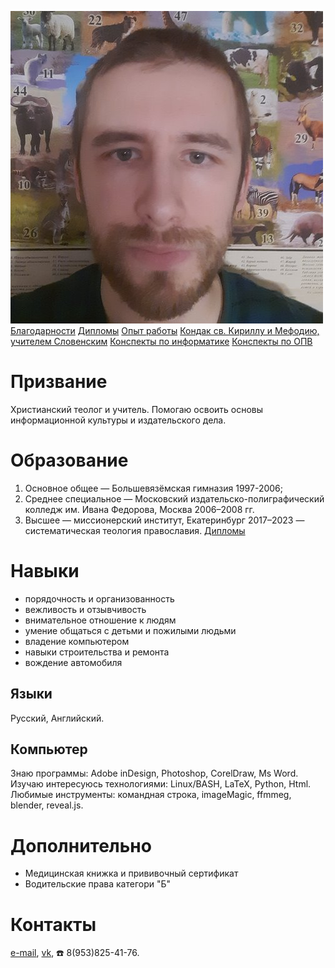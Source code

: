 ![Фото на фоне животных|100px](photo.jpg)
<br>
[Благодарности](gratitude.md)
[Дипломы](diplom.md)
[Опыт работы](work_experience.md)
[Кондак св. Кириллу и Мефодию, учителем Словенским](kondak.md)
[Конспекты по информатике](https://nazarovki.github.io/computer-science)
[Конспекты по ОПВ](https://nazarovki.github.io/vera/)

# Призвание
Христианский теолог и учитель. Помогаю освоить основы информационной культуры и издательского дела.

# Образование
1. Основное общее — Большевязёмская гимназия 1997-2006;
2. Среднее специальное — Московский издательско-полиграфический колледж им. Ивана Федорова, Москва 2006–2008 гг.
3. Высшее — миссионерский институт, Екатеринбург 2017–2023 — систематическая теология православия.
[Дипломы](diplom.md)

# Навыки
- порядочность и организованность
- вежливость и отзывчивость
- внимательное отношение к людям
- умение общаться с детьми и пожилыми людьми
- владение компьютером
- навыки строительства и ремонта
- вождение автомобиля

## Языки 
Русский, Английский. 

## Компьютер
Знаю программы: Adobe inDesign,  Photoshop, CorelDraw, Ms Word.
Изучаю интересуюсь технологиями: Linux/BASH, LaTeX, Python, Html.
Любимые инструменты: командная строка, imageMagic, ffmmeg, blender, reveal.js.

# Дополнительно
- Медицинская книжка и прививочный сертификат
- Водительские права категори "Б"

# Контакты 
[e-mail](kirilnazarov@gmail.com), 
[vk](https://vk.com/nazarov_ki), 
☎️ 8(953)825-41-76.
<!---
NazarovKI/NazarovKI is a ✨ special ✨ repository because its `README.md` (this file) appears on your GitHub profile.
You can click the Preview link to take a look at your changes.
--->
